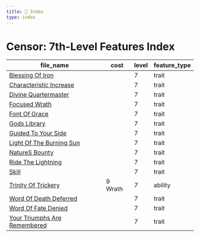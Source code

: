 ```yaml
---
title: 📑 Index
type: index
---
```


# Censor: 7th-Level Features Index

| file_name                                                          | cost    | level | feature_type |
| ------------------------------------------------------------------ | ------- | ----- | ------------ |
| [Blessing Of Iron](Blessing%20Of%20Iron)                           |         | 7     | trait        |
| [Characteristic Increase](Characteristic%20Increase)               |         | 7     | trait        |
| [Divine Quartermaster](Divine%20Quartermaster)                     |         | 7     | trait        |
| [Focused Wrath](Focused%20Wrath)                                   |         | 7     | trait        |
| [Font Of Grace](Font%20Of%20Grace)                                 |         | 7     | trait        |
| [Gods Library](Gods%20Library)                                     |         | 7     | trait        |
| [Guided To Your Side](Guided%20To%20Your%20Side)                   |         | 7     | trait        |
| [Light Of The Burning Sun](Light%20Of%20The%20Burning%20Sun)       |         | 7     | trait        |
| [NatureS Bounty](NatureS%20Bounty)                                 |         | 7     | trait        |
| [Ride The Lightning](Ride%20The%20Lightning)                       |         | 7     | trait        |
| [Skill](Skill)                                                     |         | 7     | trait        |
| [Trinity Of Trickery](Trinity%20Of%20Trickery)                     | 9 Wrath | 7     | ability      |
| [Word Of Death Deferred](Word%20Of%20Death%20Deferred)             |         | 7     | trait        |
| [Word Of Fate Denied](Word%20Of%20Fate%20Denied)                   |         | 7     | trait        |
| [Your Triumphs Are Remembered](Your%20Triumphs%20Are%20Remembered) |         | 7     | trait        |
